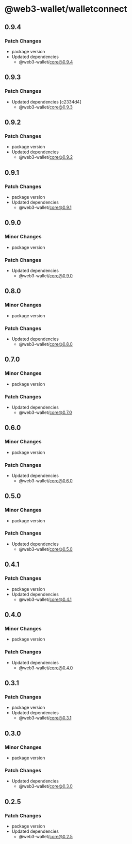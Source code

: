 # @web3-wallet/walletconnect

## 0.9.4

### Patch Changes

- package version
- Updated dependencies
  - @web3-wallet/core@0.9.4

## 0.9.3

### Patch Changes

- Updated dependencies [c2334d4]
  - @web3-wallet/core@0.9.3

## 0.9.2

### Patch Changes

- package version
- Updated dependencies
  - @web3-wallet/core@0.9.2

## 0.9.1

### Patch Changes

- package version
- Updated dependencies
  - @web3-wallet/core@0.9.1

## 0.9.0

### Minor Changes

- package version

### Patch Changes

- Updated dependencies
  - @web3-wallet/core@0.9.0

## 0.8.0

### Minor Changes

- package version

### Patch Changes

- Updated dependencies
  - @web3-wallet/core@0.8.0

## 0.7.0

### Minor Changes

- package version

### Patch Changes

- Updated dependencies
  - @web3-wallet/core@0.7.0

## 0.6.0

### Minor Changes

- package version

### Patch Changes

- Updated dependencies
  - @web3-wallet/core@0.6.0

## 0.5.0

### Minor Changes

- package version

### Patch Changes

- Updated dependencies
  - @web3-wallet/core@0.5.0

## 0.4.1

### Patch Changes

- package version
- Updated dependencies
  - @web3-wallet/core@0.4.1

## 0.4.0

### Minor Changes

- package version

### Patch Changes

- Updated dependencies
  - @web3-wallet/core@0.4.0

## 0.3.1

### Patch Changes

- package version
- Updated dependencies
  - @web3-wallet/core@0.3.1

## 0.3.0

### Minor Changes

- package version

### Patch Changes

- Updated dependencies
  - @web3-wallet/core@0.3.0

## 0.2.5

### Patch Changes

- package version
- Updated dependencies
  - @web3-wallet/core@0.2.5

